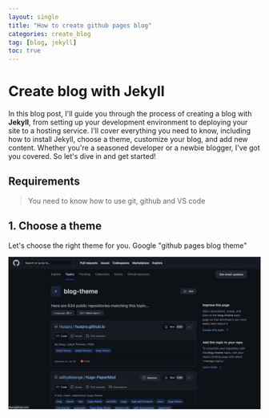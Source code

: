```yaml
---
layout: single
title: "How to create github pages blog"
categories: create_blog
tag: [blog, jekyll]
toc: true
---
```


# Create blog with Jekyll

In this blog post, I'll guide you through the process of creating a blog with **Jekyll**, from setting up your development environment to deploying your site to a hosting service.
I'll cover everything you need to know, including how to install Jekyll, choose a theme, customize your blog, and add new content. Whether you're a seasoned developer or a newbie blogger, I've got you covered. So let's dive in and get started!

## Requirements

> You need to know how to use git, github and VS code

## 1. Choose a theme

Let's choose the right theme for you. Google "github pages blog theme"

![Alt text](</images/2023-02-20-how-to-use-Jekyll/Screen Shot 2023-02-25 at 10.18.45 PM.png>)
